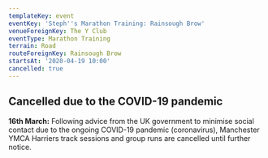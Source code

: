 ```yaml
---
templateKey: event
eventKey: 'Steph''s Marathon Training: Rainsough Brow'
venueForeignKey: The Y Club
eventType: Marathon Training
terrain: Road
routeForeignKey: Rainsough Brow
startsAt: '2020-04-19 10:00'
cancelled: true
---
```

## Cancelled due to the COVID-19 pandemic

**16th March:** Following advice from the UK government to minimise social
 contact due to the ongoing COVID-19 pandemic (coronavirus), Manchester YMCA 
 Harriers track sessions and group runs are cancelled until further notice.
